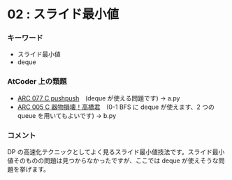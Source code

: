 # 02 : スライド最小値

### キーワード

- スライド最小値
- deque

### AtCoder 上の類題

- [ARC 077 C pushpush](https://atcoder.jp/contests/arc077/tasks/arc077_a)　(deque が使える問題です) -> a.py
- [ARC 005 C 器物損壊！高橋君](https://atcoder.jp/contests/arc005/tasks/arc005_3)　(0-1 BFS に deque が使えます、2 つの queue を用いてもよいです) -> b.py

### コメント

DP の高速化テクニックとしてよく見るスライド最小値技法です。スライド最小値そのものの問題は見つからなかったですが、ここでは deque が使えそうな問題を挙げます。